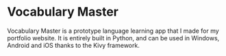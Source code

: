 # Vocabulary Master

Vocabulary Master is a prototype language learning app that I made for my portfolio website. It is entirely built in Python, and can be used in Windows, Android and iOS thanks to the Kivy framework.